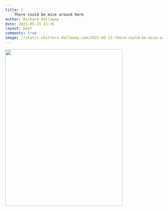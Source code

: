```yaml
---
title: |
    There could be mice around here
author: Richard Dallaway
date: 2021-05-21 21:35
layout: post
comments: true
image: //static.skitters.dallaway.com/2021-05-21-there-could-be-mice-around-here-fullsize-0.jpeg
---
```




<a href="//static.skitters.dallaway.com/2021-05-21-there-could-be-mice-around-here-fullsize-0.jpeg"><img src="//static.skitters.dallaway.com/2021-05-21-there-could-be-mice-around-here-thumb-0.jpeg" width="375" height="500"></a>

